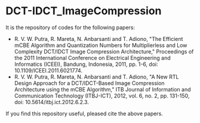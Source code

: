 # DCT-IDCT_ImageCompression
It is the repository of codes for the following papers:
- R. V. W. Putra, R. Mareta, N. Anbarsanti and T. Adiono, "The Efficient mCBE Algorithm and Quantization Numbers for Multiplierless and Low Complexity DCT/IDCT Image Compression Architecture," Proceedings of the 2011 International Conference on Electrical Engineering and Informatics (ICEEI), Bandung, Indonesia, 2011, pp. 1-6, doi: 10.1109/ICEEI.2011.6021774.
- R. V. W. Putra, R. Mareta, N. Anbarsanti and T. Adiono, "A New RTL Design Approach for a DCT/IDCT-Based Image Compression Architecture using the mCBE Algorithm," ITB Journal of Information and Communication Technology (ITBJ-ICT), 2012, vol. 6, no. 2, pp. 131-150, doi: 10.5614/itbj.ict.2012.6.2.3.

If you find this repository useful, pleased cite the above papers.

